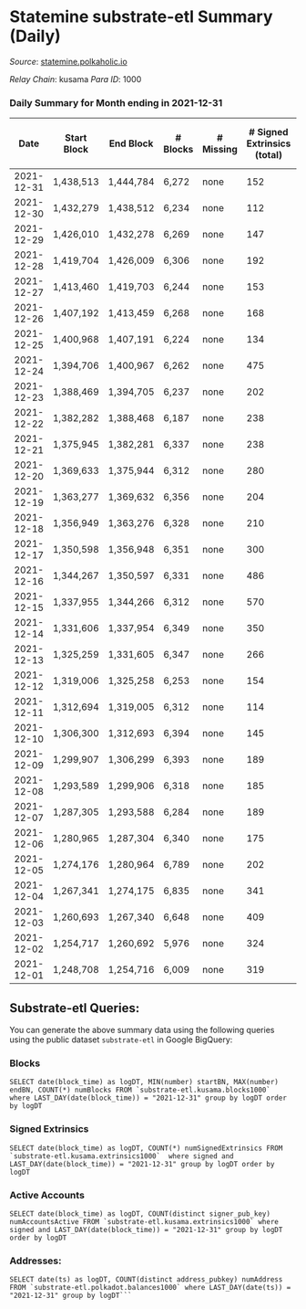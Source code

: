 # Statemine substrate-etl Summary (Daily)

_Source_: [statemine.polkaholic.io](https://statemine.polkaholic.io)

*Relay Chain*: kusama
*Para ID*: 1000



### Daily Summary for Month ending in 2021-12-31


| Date | Start Block | End Block | # Blocks | # Missing | # Signed Extrinsics (total) | # Active Accounts | # Addresses with Balances | # Events | # Transfers | # XCM Transfers In | # XCM Transfers Out |
| ---- | ----------- | --------- | -------- | --------- | --------------------------- | ----------------- | ------------------------- | -------- | ----------- | ------------------ | ------------------- |
| 2021-12-31 | 1,438,513 | 1,444,784 | 6,272 | none  | 152 | 44 | 17,426 | 15,859 | 2,483 ($2,546,549) | 25 ($236.70) |   |
| 2021-12-30 | 1,432,279 | 1,438,512 | 6,234 | none  | 112 | 26 | 17,392 | 15,287 | 2,167 ($284,023) | 28 ($596.61) |   |
| 2021-12-29 | 1,426,010 | 1,432,278 | 6,269 | none  | 147 | 49 | 17,360 | 15,763 | 2,406 ($899,869) | 35 ($611.99) |   |
| 2021-12-28 | 1,419,704 | 1,426,009 | 6,306 | none  | 192 | 60 | 17,330 | 16,855 | 3,062 ($242,248) | 34 ($297.70) |   |
| 2021-12-27 | 1,413,460 | 1,419,703 | 6,244 | none  | 153 | 36 | 17,283 | 15,914 | 2,494 ($94,689.11) | 40 ($1,165.15) |   |
| 2021-12-26 | 1,407,192 | 1,413,459 | 6,268 | none  | 168 | 51 | 17,239 | 15,912 | 2,431 ($317,258) | 31 ($187.69) |   |
| 2021-12-25 | 1,400,968 | 1,407,191 | 6,224 | none  | 134 | 42 | 17,195 | 15,356 | 2,116 ($254,416) | 41 ($199.91) |   |
| 2021-12-24 | 1,394,706 | 1,400,967 | 6,262 | none  | 475 | 57 |  | 18,783 | 3,498 ($216,647) | 88 ($1,627.31) |   |
| 2021-12-23 | 1,388,469 | 1,394,705 | 6,237 | none  | 202 | 46 | 16,937 | 16,719 | 3,061 ($125,961) | 53 ($1,284.47) |   |
| 2021-12-22 | 1,382,282 | 1,388,468 | 6,187 | none  | 238 | 64 | 16,880 | 17,248 | 3,378 ($236,772) | 91 ($2,753.43) |   |
| 2021-12-21 | 1,375,945 | 1,382,281 | 6,337 | none  | 238 | 67 | 16,815 | 17,561 | 3,321 ($902,499) | 103 ($7,028.56) |   |
| 2021-12-20 | 1,369,633 | 1,375,944 | 6,312 | none  | 280 | 66 | 16,728 | 17,326 | 3,116 ($274,798) | 52 ($855.78) |   |
| 2021-12-19 | 1,363,277 | 1,369,632 | 6,356 | none  | 204 | 46 | 16,662 | 16,932 | 3,091 ($207,411) | 48 ($414.23) |   |
| 2021-12-18 | 1,356,949 | 1,363,276 | 6,328 | none  | 210 | 63 | 16,609 | 16,827 | 2,954 ($162,925) | 62 ($1,002.61) |   |
| 2021-12-17 | 1,350,598 | 1,356,948 | 6,351 | none  | 300 | 60 | 16,560 | 18,064 | 3,654 ($355,543) | 81 ($3,963.08) |   |
| 2021-12-16 | 1,344,267 | 1,350,597 | 6,331 | none  | 486 | 79 | 16,491 | 20,660 | 4,624 ($580,675) | 270 ($3,303.63) |   |
| 2021-12-15 | 1,337,955 | 1,344,266 | 6,312 | none  | 570 | 100 | 16,316 | 21,547 | 5,034 ($2,708,872) | 295 ($7,110.90) |   |
| 2021-12-14 | 1,331,606 | 1,337,954 | 6,349 | none  | 350 | 71 | 16,118 | 18,527 | 3,721 ($352,911) | 116 ($1,163.02) |   |
| 2021-12-13 | 1,325,259 | 1,331,605 | 6,347 | none  | 266 | 68 | 16,022 | 17,497 | 3,242 ($1,318,346) | 80 ($2,535.75) |   |
| 2021-12-12 | 1,319,006 | 1,325,258 | 6,253 | none  | 154 | 40 | 15,948 | 15,650 | 2,328 ($2,610,425) | 29 ($198.28) |   |
| 2021-12-11 | 1,312,694 | 1,319,005 | 6,312 | none  | 114 | 34 | 15,914 | 15,406 | 2,074 ($157,290) | 38 ($3,131.50) |   |
| 2021-12-10 | 1,306,300 | 1,312,693 | 6,394 | none  | 145 | 47 | 15,869 | 15,980 | 2,261 ($168,456) | 46 ($1,210.43) |   |
| 2021-12-09 | 1,299,907 | 1,306,299 | 6,393 | none  | 189 | 68 | 15,812 | 16,393 | 2,633 ($114,798) | 22 ($11,019.17) |   |
| 2021-12-08 | 1,293,589 | 1,299,906 | 6,318 | none  | 185 | 56 | 15,768 | 16,418 | 2,836 ($167,352) | 23 ($560.64) |   |
| 2021-12-07 | 1,287,305 | 1,293,588 | 6,284 | none  | 189 | 69 | 15,727 | 16,348 | 2,609 ($249,764) | 45 ($942.03) |   |
| 2021-12-06 | 1,280,965 | 1,287,304 | 6,340 | none  | 175 | 64 | 15,680 | 16,306 | 2,764 ($340,193) | 35 ($1,365.32) |   |
| 2021-12-05 | 1,274,176 | 1,280,964 | 6,789 | none  | 202 | 68 | 15,614 | 17,208 | 2,981 ($433,682) | 30 ($522.71) |   |
| 2021-12-04 | 1,267,341 | 1,274,175 | 6,835 | none  | 341 | 91 | 15,556 | 18,854 | 4,082 ($476,012) | 48 ($888.55) |   |
| 2021-12-03 | 1,260,693 | 1,267,340 | 6,648 | none  | 409 | 168 | 15,456 | 19,474 | 4,783 ($632,949) | 79 ($2,830.68) |   |
| 2021-12-02 | 1,254,717 | 1,260,692 | 5,976 | none  | 324 | 128 | 15,332 | 16,860 | 3,827 ($663,288) | 73 ($2,214.95) |   |
| 2021-12-01 | 1,248,708 | 1,254,716 | 6,009 | none  | 319 | 120 | 15,231 | 16,730 | 3,738 ($777,050) | 53 ($3,227.65) |   |

## Substrate-etl Queries:
You can generate the above summary data using the following queries using the public dataset `substrate-etl` in Google BigQuery:


### Blocks
```
SELECT date(block_time) as logDT, MIN(number) startBN, MAX(number) endBN, COUNT(*) numBlocks FROM `substrate-etl.kusama.blocks1000`  where LAST_DAY(date(block_time)) = "2021-12-31" group by logDT order by logDT
```


### Signed Extrinsics
```
SELECT date(block_time) as logDT, COUNT(*) numSignedExtrinsics FROM `substrate-etl.kusama.extrinsics1000`  where signed and LAST_DAY(date(block_time)) = "2021-12-31" group by logDT order by logDT
```


### Active Accounts
```
SELECT date(block_time) as logDT, COUNT(distinct signer_pub_key) numAccountsActive FROM `substrate-etl.kusama.extrinsics1000` where signed and LAST_DAY(date(block_time)) = "2021-12-31" group by logDT order by logDT
```


### Addresses:
```
SELECT date(ts) as logDT, COUNT(distinct address_pubkey) numAddress FROM `substrate-etl.polkadot.balances1000` where LAST_DAY(date(ts)) = "2021-12-31" group by logDT```

